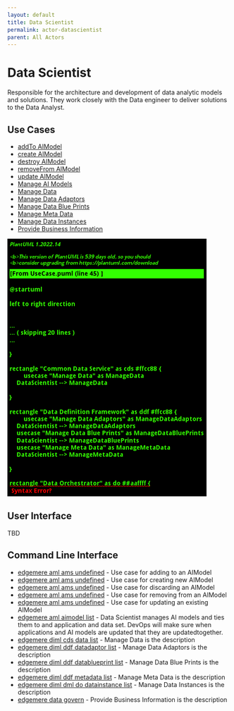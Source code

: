 ```yaml
---
layout: default
title: Data Scientist
permalink: actor-datascientist
parent: All Actors
---
```

# Data Scientist

Responsible for the architecture and development of data analytic models and solutions. They work closely with the Data engineer to deliver solutions to the Data Analyst.



## Use Cases

* [addTo AIModel](usecase-addToAIModel)
* [create AIModel](usecase-createAIModel)
* [destroy AIModel](usecase-destroyAIModel)
* [removeFrom AIModel](usecase-removeFromAIModel)
* [update AIModel](usecase-updateAIModel)
* [Manage AI Models](usecase-ManageAIModels)
* [Manage Data](usecase-ManageData)
* [Manage Data Adaptors](usecase-ManageDataAdaptors)
* [Manage Data Blue Prints](usecase-ManageDataBluePrints)
* [Manage Meta Data](usecase-ManageMetaData)
* [Manage Data Instances](usecase-ManageDataInstances)
* [Provide Business Information](usecase-ProvideBusinessInformation)


![Use Case Diagram](./UseCase.png)

## User Interface
TBD

## Command Line Interface
* [ edgemere aml ams undefined](action--edgemere-aml-ams-undefined) - Use case for adding to an AIModel
* [ edgemere aml ams undefined](action--edgemere-aml-ams-undefined) - Use case for creating new AIModel
* [ edgemere aml ams undefined](action--edgemere-aml-ams-undefined) - Use case for discarding an AIModel
* [ edgemere aml ams undefined](action--edgemere-aml-ams-undefined) - Use case for removing from an AIModel
* [ edgemere aml ams undefined](action--edgemere-aml-ams-undefined) - Use case for updating an existing AIModel
* [ edgemere aml aimodel list](action--edgemere-aml-aimodel-list) - Data Scientist manages AI models and ties them to and application and data set. DevOps will make sure when applications and AI models are updated that they are updatedtogether.
* [ edgemere diml cds data list](action--edgemere-diml-cds-data-list) - Manage Data is the description
* [ edgemere diml ddf datadaptor list](action--edgemere-diml-ddf-datadaptor-list) - Manage Data Adaptors is the description
* [ edgemere diml ddf datablueprint list](action--edgemere-diml-ddf-datablueprint-list) - Manage Data Blue Prints is the description
* [ edgemere diml ddf metadata list](action--edgemere-diml-ddf-metadata-list) - Manage Meta Data is the description
* [ edgemere diml dml do datainstance list](action--edgemere-diml-dml-do-datainstance-list) - Manage Data Instances is the description
* [ edgemere data govern](action--edgemere-data-govern) - Provide Business Information is the description
